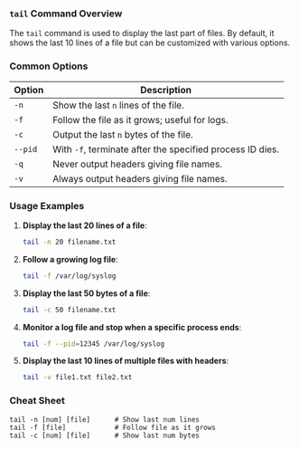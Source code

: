 ### `tail` Command Overview

The `tail` command is used to display the last part of files. By default, it shows the last 10 lines of a file but can be customized with various options.

### Common Options

| Option      | Description                                          |
|-------------|------------------------------------------------------|
| `-n`        | Show the last `n` lines of the file.                 |
| `-f`        | Follow the file as it grows; useful for logs.        |
| `-c`        | Output the last `n` bytes of the file.               |
| `--pid`     | With `-f`, terminate after the specified process ID dies. |
| `-q`        | Never output headers giving file names.              |
| `-v`        | Always output headers giving file names.             |

### Usage Examples

1. **Display the last 20 lines of a file**:
   ```bash
   tail -n 20 filename.txt
   ```

2. **Follow a growing log file**:
   ```bash
   tail -f /var/log/syslog
   ```

3. **Display the last 50 bytes of a file**:
   ```bash
   tail -c 50 filename.txt
   ```

4. **Monitor a log file and stop when a specific process ends**:
   ```bash
   tail -f --pid=12345 /var/log/syslog
   ```

5. **Display the last 10 lines of multiple files with headers**:
   ```bash
   tail -v file1.txt file2.txt
   ```

### Cheat Sheet

```plaintext
tail -n [num] [file]      # Show last num lines
tail -f [file]            # Follow file as it grows
tail -c [num] [file]      # Show last num bytes
```
